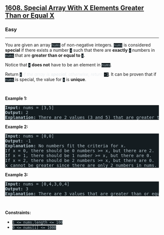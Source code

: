 <h2><a href="https://leetcode.com/problems/special-array-with-x-elements-greater-than-or-equal-x/">1608. Special Array With X Elements Greater Than or Equal X</a></h2><h3>Easy</h3><hr><div><p>You are given an array <code style="background-color: rgb(20, 28, 32) !important; color: rgb(183, 198, 205) !important;">nums</code> of non-negative integers. <code style="background-color: rgb(20, 28, 32) !important; color: rgb(183, 198, 205) !important;">nums</code> is considered <strong>special</strong> if there exists a number <code style="background-color: rgb(20, 28, 32) !important; color: rgb(183, 198, 205) !important;">x</code> such that there are <strong>exactly</strong> <code style="background-color: rgb(20, 28, 32) !important; color: rgb(183, 198, 205) !important;">x</code> numbers in <code style="background-color: rgb(20, 28, 32) !important; color: rgb(183, 198, 205) !important;">nums</code> that are <strong>greater than or equal to</strong> <code style="background-color: rgb(20, 28, 32) !important; color: rgb(183, 198, 205) !important;">x</code>.</p>

<p>Notice that <code style="background-color: rgb(20, 28, 32) !important; color: rgb(183, 198, 205) !important;">x</code> <strong>does not</strong> have to be an element in <code style="background-color: rgb(20, 28, 32) !important; color: rgb(183, 198, 205) !important;">nums</code>.</p>

<p>Return <code style="background-color: rgb(20, 28, 32) !important; color: rgb(183, 198, 205) !important;">x</code> <em style="color: rgb(234, 238, 241) !important;">if the array is <strong>special</strong>, otherwise, return </em><code style="background-color: rgb(20, 28, 32) !important; color: rgb(183, 198, 205) !important;">-1</code>. It can be proven that if <code style="background-color: rgb(20, 28, 32) !important; color: rgb(183, 198, 205) !important;">nums</code> is special, the value for <code style="background-color: rgb(20, 28, 32) !important; color: rgb(183, 198, 205) !important;">x</code> is <strong>unique</strong>.</p>

<p>&nbsp;</p>
<p><strong class="example">Example 1:</strong></p>

<pre style="background-color: rgb(20, 28, 32) !important; color: rgb(182, 198, 206) !important;"><strong>Input:</strong> nums = [3,5]
<strong>Output:</strong> 2
<strong>Explanation:</strong> There are 2 values (3 and 5) that are greater than or equal to 2.
</pre>

<p><strong class="example">Example 2:</strong></p>

<pre style="background-color: rgb(20, 28, 32) !important; color: rgb(182, 198, 206) !important;"><strong>Input:</strong> nums = [0,0]
<strong>Output:</strong> -1
<strong>Explanation:</strong> No numbers fit the criteria for x.
If x = 0, there should be 0 numbers &gt;= x, but there are 2.
If x = 1, there should be 1 number &gt;= x, but there are 0.
If x = 2, there should be 2 numbers &gt;= x, but there are 0.
x cannot be greater since there are only 2 numbers in nums.
</pre>

<p><strong class="example">Example 3:</strong></p>

<pre style="background-color: rgb(20, 28, 32) !important; color: rgb(182, 198, 206) !important;"><strong>Input:</strong> nums = [0,4,3,0,4]
<strong>Output:</strong> 3
<strong>Explanation:</strong> There are 3 values that are greater than or equal to 3.
</pre>

<p>&nbsp;</p>
<p><strong>Constraints:</strong></p>

<ul>
	<li><code style="background-color: rgb(20, 28, 32) !important; color: rgb(183, 198, 205) !important;">1 &lt;= nums.length &lt;= 100</code></li>
	<li><code style="background-color: rgb(20, 28, 32) !important; color: rgb(183, 198, 205) !important;">0 &lt;= nums[i] &lt;= 1000</code></li>
</ul>
</div>